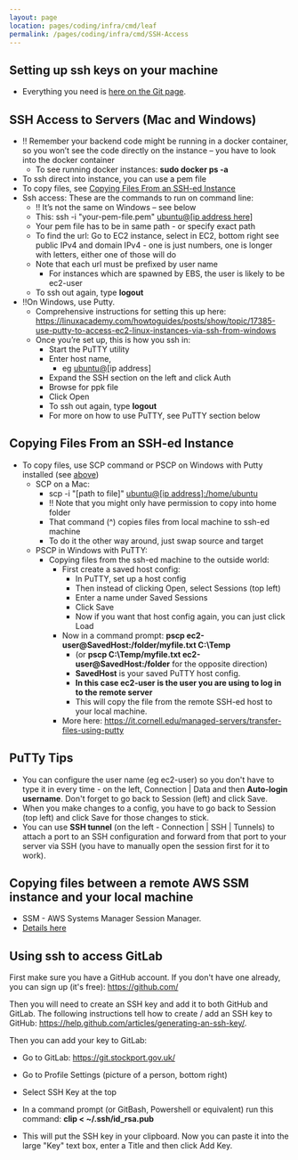 ```yaml
---
layout: page
location: pages/coding/infra/cmd/leaf
permalink: /pages/coding/infra/cmd/SSH-Access
---
```

## Setting up ssh keys on your machine

- Everything you need is [here on the Git page](/pages/coding/tools/Git#use-ssh-to-access-repos-instead-of-https).

## SSH Access to Servers (Mac and Windows)

  - \!\! Remember your backend code might be running in a docker
    container, so you won’t see the code directly on the instance – you
    have to look into the docker container
      - To see running docker instances: **sudo docker ps -a**
  - To ssh direct into instance, you can use a pem file
  - To copy files, see [Copying Files From an SSH-ed Instance](#copying-files-from-an-ssh-ed-instance)
  - Ssh access: These are the commands to run on command line:
      - \!\! It’s not the same on Windows – see below
      - This: ssh -i "your-pem-file.pem"
        [<span class="underline">ubuntu@\[ip address
        here\]</span>](mailto:ubuntu@54.229.230.165)
      - Your pem file has to be in same path - or specify exact path
      - To find the url: Go to EC2 instance, select in EC2, bottom right
        see public IPv4 and domain IPv4 - one is just numbers, one is
        longer with letters, either one of those will do
      - Note that each url must be prefixed by user name
          - For instances which are spawned by EBS, the user is likely
            to be ec2-user
      - To ssh out again, type **logout**
  - \!\!On Windows, use Putty.
      - Comprehensive instructions for setting this up here:
        [<span class="underline">https://linuxacademy.com/howtoguides/posts/show/topic/17385-use-putty-to-access-ec2-linux-instances-via-ssh-from-windows</span>](https://linuxacademy.com/howtoguides/posts/show/topic/17385-use-putty-to-access-ec2-linux-instances-via-ssh-from-windows)
      - Once you’re set up, this is how you ssh in:
          - Start the PuTTY utility
          - Enter host name,
              - eg
                [<span class="underline">ubuntu@</span>](mailto:ubuntu@34.251.102.228)\[ip
                address\]
          - Expand the SSH section on the left and click Auth
          - Browse for ppk file
          - Click Open
          - To ssh out again, type **logout**
          - For more on how to use PuTTY, see PuTTY section below

## Copying Files From an SSH-ed Instance

  - To copy files, use SCP command or PSCP on Windows with Putty
    installed (see [above](#ssh-access-to-servers-mac-and-windows))
      - SCP on a Mac:
          - scp -i "\[path to file\]"
            [<span class="underline">ubuntu@\[ip
            address\]:/home/ubuntu</span>](about:blank)
          - \!\! Note that you might only have permission to copy into
            home folder
          - That command (^) copies files from local machine to ssh-ed
            machine
          - To do it the other way around, just swap source and target
      - PSCP in Windows with PuTTY:
          - Copying files from the ssh-ed machine to the outside world:
              - First create a saved host config:
                  - In PuTTY, set up a host config
                  - Then instead of clicking Open, select Sessions (top
                    left)
                  - Enter a name under Saved Sessions
                  - Click Save
                  - Now if you want that host config again, you can just
                    click Load
              - Now in a command prompt: **pscp
                ec2-user@SavedHost:/folder/myfile.txt C:\\Temp**
                  - (or **pscp C:\\Temp/myfile.txt
                ec2-user@SavedHost:/folder** for the opposite direction)
                  - **SavedHost** is your saved PuTTY host config.
                  - **In this case ec2-user is the user you are using to
                    log in to the remote server**
                  - This will copy the file from the remote SSH-ed host
                    to your local machine.
              - More here:
                [<span class="underline">https://it.cornell.edu/managed-servers/transfer-files-using-putty</span>](https://it.cornell.edu/managed-servers/transfer-files-using-putty)

## PuTTy Tips

- You can configure the user name (eg ec2-user) so you don't have to type it in every time - on the left, Connection | Data and then **Auto-login username**. Don't forget to go back to Session (left) and click Save.
- When you make changes to a config, you have to go back to Session (top left) and click Save for those changes to stick.
- You can use **SSH tunnel** (on the left - Connection | SSH | Tunnels) to attach a port to an SSH configuration and forward from that port to your server via SSH (you have to manually open the session first for it to work).

## Copying files between a remote AWS SSM instance and your local machine

- SSM - AWS Systems Manager Session Manager.
- [Details here](https://www.tripwire.com/state-of-security/security-data-protection/cloud/aws-session-manager-enhanced-ssh-scp-capability/)

## Using ssh to access GitLab

First make sure you have a GitHub account. If you don't have one already, you can sign up (it's free): https://github.com/ 

Then you will need to create an SSH key and add it to both GitHub and GitLab. The following instructions tell how to create / add an SSH key to GitHub: https://help.github.com/articles/generating-an-ssh-key/. 

Then you can add your key to GitLab: 

* Go to GitLab: https://git.stockport.gov.uk/

* Go to Profile Settings (picture of a person, bottom right)

* Select SSH Key at the top

* In a command prompt (or GitBash, Powershell or equivalent) run this command: **clip < ~/.ssh/id_rsa.pub**

* This will put the SSH key in your clipboard. Now you can paste it into the large "Key" text box, enter a Title and then click Add Key.